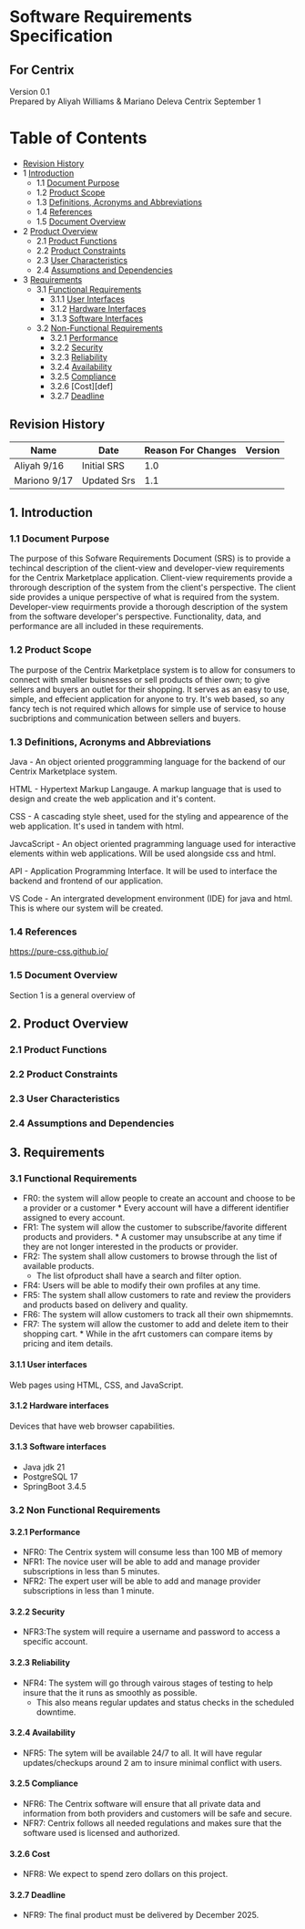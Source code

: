 # Software Requirements Specification
## For Centrix

Version 0.1  
Prepared by Aliyah Williams & Mariano Deleva
Centrix 
September 1

Table of Contents
=================
* [Revision History](#revision-history)
* 1 [Introduction](#1-introduction)
  * 1.1 [Document Purpose](#11-document-purpose)
  * 1.2 [Product Scope](#12-product-scope)
  * 1.3 [Definitions, Acronyms and Abbreviations](#13-definitions-acronyms-and-abbreviations)
  * 1.4 [References](#14-references)
  * 1.5 [Document Overview](#15-document-overview)
* 2 [Product Overview](#2-product-overview)
  * 2.1 [Product Functions](#21-product-functions)
  * 2.2 [Product Constraints](#22-product-constraints)
  * 2.3 [User Characteristics](#23-user-characteristics)
  * 2.4 [Assumptions and Dependencies](#24-assumptions-and-dependencies)
* 3 [Requirements](#3-requirements)
  * 3.1 [Functional Requirements](#31-functional-requirements)
    * 3.1.1 [User Interfaces](#311-user-interfaces)
    * 3.1.2 [Hardware Interfaces](#312-hardware-interfaces)
    * 3.1.3 [Software Interfaces](#313-software-interfaces)
  * 3.2 [Non-Functional Requirements](#32-non-functional-requirements)
    * 3.2.1 [Performance](#321-performance)
    * 3.2.2 [Security](#322-security)
    * 3.2.3 [Reliability](#323-reliability)
    * 3.2.4 [Availability](#324-availability)
    * 3.2.5 [Compliance](#325-compliance)
    * 3.2.6 [Cost][def]
    * 3.2.7 [Deadline](#327-deadline)

## Revision History
| Name | Date    | Reason For Changes  | Version   |
| ---- | ------- | ------------------- | --------- |
|Aliyah   9/16   |  Initial SRS        |    1.0    |
|Mariono 9/17   | Updated Srs         |    1.1    |



## 1. Introduction


### 1.1 Document Purpose
The purpose of this Sofware Requirements Document (SRS) is to provide a techincal description of the client-view and developer-view requirements for the Centrix Marketplace application.
Client-view requirements provide a throrough description of the system from the client's perspective. The client side provides a unique perspective of what is required from the system. 
Developer-view requirments provide a thorough description of the system from the software developer's perspective. Functionality, data, and performance are all included in these requirements.

### 1.2 Product Scope
The purpose of the Centrix Marketplace system is to allow for consumers to connect with smaller buisnesses or sell products of thier own; to give sellers and buyers an outlet for their shopping. It serves as an easy to use, simple, and effecient application for anyone to try. It's web based, so any fancy tech is not required which allows for simple use of service to house sucbriptions and communication between sellers and buyers. 

### 1.3 Definitions, Acronyms and Abbreviations  
Java - An object oriented proggramming language for the backend of our Centrix Marketplace system.

HTML - Hypertext Markup Langauge. A markup language that is used to design and create the web application and it's content.

CSS - A cascading style sheet, used for the styling and appearence of the web application. It's used in tandem with html.


JavcaScript -  An object oriented pragramming language used for interactive elements within web applications. Will be used alongside css and html. 
 
API - Application Programming Interface. It will be used to interface the backend and frontend of our application.

VS Code - An intergrated development environment (IDE) for java and html. This is where our system will be created.
                                                                    
### 1.4 References

https://pure-css.github.io/

### 1.5 Document Overview
Section 1 is a general overview of 


## 2. Product Overview


### 2.1 Product Functions
 

### 2.2 Product Constraints

  
### 2.3 User Characteristics


### 2.4 Assumptions and Dependencies

## 3. Requirements

### 3.1 Functional Requirements 

* FR0: the system will allow people to create an account and choose to be a provider or a customer 
      * Every account will have a different identifier assigned to every account.
* FR1: The system will allow the customer to subscribe/favorite different products and providers.
      * A customer may unsubscribe at any time if they are not longer interested in the products or provider.
* FR2: The system shall allow customers to browse through the list of available products.
     * The list ofproduct shall have a search and filter option.
* FR4: Users will be able to modify their own profiles at any time.
* FR5: The system shall allow customers to rate and review the providers and products based on delivery and quality.
* FR6: The system will allow customers to track all their own shipmemnts.
* FR7: The system will allow the customer to add and delete item to their shopping cart.
      * While in the afrt customers can compare items by pricing and item details.

#### 3.1.1 User interfaces
Web pages using HTML, CSS, and JavaScript.

#### 3.1.2 Hardware interfaces
Devices that have web browser capabilities.

#### 3.1.3 Software interfaces
* Java jdk 21
* PostgreSQL 17
* SpringBoot 3.4.5

### 3.2 Non Functional Requirements 

#### 3.2.1 Performance
* NFR0: The Centrix system will consume less than 100 MB of memory
* NFR1: The novice user will be able to add and manage provider subscriptions in less than 5 minutes.
* NFR2: The expert user will be able to add and manage provider subscriptions in less than 1 minute.

#### 3.2.2 Security
* NFR3:The system will require a username and password to access a specific account.

#### 3.2.3 Reliability
* NFR4: The system will go through vairous stages of testing to help insure that the it runs as smoothly as possible. 
     *  This also means regular updates and status checks in the scheduled downtime.

#### 3.2.4 Availability
* NFR5: The sytem will be available 24/7 to all. It will have regular updates/checkups around 2 am to insure minimal conflict with users.
#### 3.2.5 Compliance
* NFR6: The Centrix software will ensure that all private data and information from both providers and customers will be safe and secure.
* NFR7: Centrix follows all needed regulations and makes sure that the software used is licensed and authorized.

#### 3.2.6 Cost
* NFR8: We expect to spend zero dollars on this project.

#### 3.2.7 Deadline
* NFR9: The final product must be delivered by December 2025.

